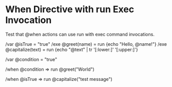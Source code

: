 # When Directive with run Exec Invocation

Test that @when actions can use run with exec command invocations.

/var @isTrue = "true"
/exe @greet(name) = run {echo "Hello, @name!"}
/exe @capitalize(text) = run {echo "@text" | tr '[:lower:]' '[:upper:]'}

/var @condition = "true"

/when @condition => run @greet("World")

/when @isTrue => run @capitalize("test message")